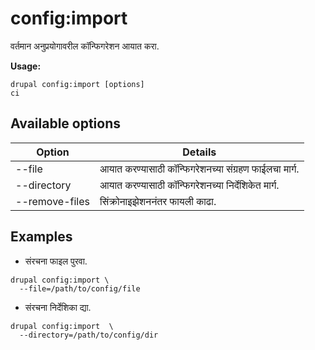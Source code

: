 # config:import
वर्तमान अनुप्रयोगावरील कॉन्फिगरेशन आयात करा.

**Usage:**
```
drupal config:import [options]
ci
```

## Available options
Option | Details
-------|-------------
--file | आयात करण्यासाठी कॉन्फिगरेशनच्या संग्रहण फाईलचा मार्ग.
--directory | आयात करण्यासाठी कॉन्फिगरेशनच्या निर्देशिकेत मार्ग.
--remove-files | सिंक्रोनाइझेशननंतर फायली काढा.

## Examples
* संरचना फाइल पुरवा.
```
drupal config:import \
  --file=/path/to/config/file
```
* संरचना निर्देशिका द्या.
```
drupal config:import  \
  --directory=/path/to/config/dir
```
